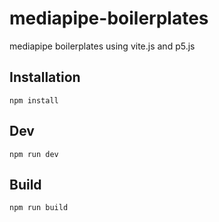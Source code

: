 # mediapipe-boilerplates
mediapipe boilerplates using vite.js and p5.js

## Installation
`npm install`

## Dev
`npm run dev`

## Build
`npm run build`
